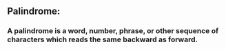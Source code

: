 ## Palindrome:
### A palindrome is a word, number, phrase, or other sequence of characters which reads the same backward as forward.
